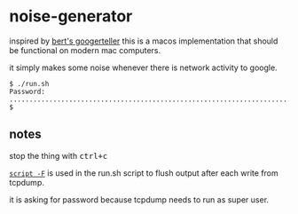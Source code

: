 # noise-generator

inspired by [bert's googerteller](https://github.com/berthubert/googerteller/) this is a macos implementation that should be functional on modern mac computers.

it simply makes some noise whenever there is network activity to google.


```
$ ./run.sh
Password:
.........................................................................................
$

```

## notes

stop the thing with <kbd>ctrl+c</kbd>

[`script -F`](https://www.unix.com/man-page/mojave/1/SCRIPT/) is used in the run.sh script to flush output after each write from tcpdump.

it is asking for password because tcpdump needs to run as super user.
